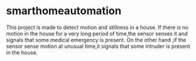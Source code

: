 # smarthomeautomation
This project is made to detect motion and stillness in a house. If there is no motion in the house for a very long period of time,the sensor senses it and signals that some medical emergency is present. On the other hand ,if the sensor sense motion at unusual time,it signals that some intruder is present in the house.
